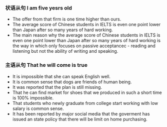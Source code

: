 ### 状语从句 I am five yesrs old
- The offer from that firm is one time higher than ours.
- The average score of Chinese students in IELTS is even one point lower than Japan after so many years of hard working. 
- The main reason why the average score of Chinese students in IELTS is even one point lower than Japan after so many years of hard working is the way in which only focuses on passive acceptancec - reading and listening but not the ability of writing and speaking.

### 主语从句 That he will come is true
- It is impossible that she can speak English well.
- It is common sense that dogs are friends of human being.
- It was reported that the plan is still missing.
- That he can find market for shoes that we produced in such a short time is 100% impossible.
- That students who newly graduate from college start working with low salary is common sense.
- It has been reported by major social media that the goverment has issued an state policy that there will be limit on home purchasing.


